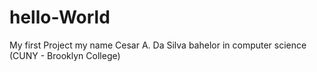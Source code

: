 # hello-World
My first Project
my name Cesar A. Da Silva
bahelor in computer science (CUNY - Brooklyn College) 
